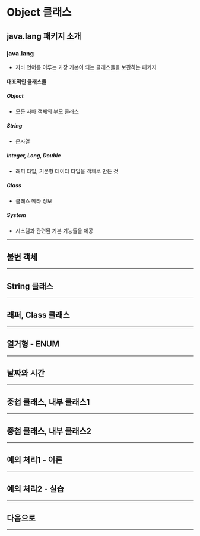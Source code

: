 # Object 클래스

## java.lang 패키지 소개

### java.lang
- 자바 언어를 이루는 가장 기본이 되는 클래스들을 보관하는 패키지
#### 대표적인 클래스들
##### Object
- 모든 자바 객체의 부모 클래스
##### String
- 문자열
##### Integer, Long, Double
- 래퍼 타입, 기본형 데이터 타입을 객체로 만든 것
##### Class
- 클래스 메타 정보
##### System
- 시스템과 관련된 기본 기능들을 제공
****
## 불변 객체

****
## String 클래스

****
## 래퍼, Class 클래스

****
## 열거형 - ENUM

****
## 날짜와 시간

****
## 중첩 클래스, 내부 클래스1

****
## 중첩 클래스, 내부 클래스2

****
## 예외 처리1 - 이론

****
## 예외 처리2 - 실습

****
## 다음으로

****